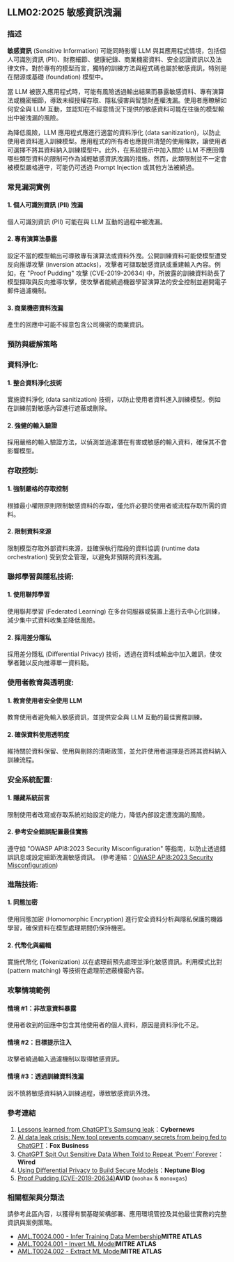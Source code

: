 ## LLM02:2025 敏感資訊洩漏

### 描述

**敏感資訊** (Sensitive Information) 可能同時影響 LLM 與其應用程式情境，包括個人可識別資訊 (PII)、財務細節、健康紀錄、商業機密資料、安全認證資訊以及法律文件。對於專有的模型而言，獨特的訓練方法與程式碼也屬於敏感資訊，特別是在閉源或基礎 (foundation) 模型中。

當 LLM 被嵌入應用程式時，可能有風險透過輸出結果而暴露敏感資料、專有演算法或機密細節，導致未經授權存取、隱私侵害與智慧財產權洩漏。使用者應瞭解如何安全與 LLM 互動，並認知在不經意情況下提供的敏感資料可能在往後的模型輸出中被洩漏的風險。

為降低風險，LLM 應用程式應進行適當的資料淨化 (data sanitization)，以防止使用者資料進入訓練模型。應用程式的所有者也應提供清楚的使用條款，讓使用者可選擇不將其資料納入訓練模型中。此外，在系統提示中加入關於 LLM 不應回傳哪些類型資料的限制可作為減輕敏感資訊洩漏的措施。然而，此類限制並不一定會被模型嚴格遵守，可能仍可透過 Prompt Injection 或其他方法被繞過。

### 常見漏洞實例

#### 1. 個人可識別資訊 (PII) 洩漏
  個人可識別資訊 (PII) 可能在與 LLM 互動的過程中被洩漏。
#### 2. 專有演算法暴露
  設定不當的模型輸出可導致專有演算法或資料外洩。公開訓練資料可能使模型遭受反向推導攻擊 (inversion attacks)，攻擊者可擷取敏感資訊或重建輸入內容。例如，在 "Proof Pudding" 攻擊 (CVE-2019-20634) 中，所披露的訓練資料助長了模型擷取與反向推導攻擊，使攻擊者能繞過機器學習演算法的安全控制並避開電子郵件過濾機制。
#### 3. 商業機密資料洩漏
  產生的回應中可能不經意包含公司機密的商業資訊。

### 預防與緩解策略

### 資料淨化:

#### 1. 整合資料淨化技術
  實施資料淨化 (data sanitization) 技術，以防止使用者資料進入訓練模型。例如在訓練前對敏感內容進行遮蔽或刪除。
#### 2. 強健的輸入驗證
  採用嚴格的輸入驗證方法，以偵測並過濾潛在有害或敏感的輸入資料，確保其不會影響模型。

### 存取控制:

#### 1. 強制嚴格的存取控制
  根據最小權限原則限制敏感資料的存取，僅允許必要的使用者或流程存取所需的資料。
#### 2. 限制資料來源
  限制模型存取外部資料來源，並確保執行階段的資料協調 (runtime data orchestration) 受到安全管理，以避免非預期的資料洩漏。

### 聯邦學習與隱私技術:

#### 1. 使用聯邦學習
  使用聯邦學習 (Federated Learning) 在多台伺服器或裝置上進行去中心化訓練，減少集中式資料收集並降低風險。
#### 2. 採用差分隱私
  採用差分隱私 (Differential Privacy) 技術，透過在資料或輸出中加入雜訊，使攻擊者難以反向推導單一資料點。

### 使用者教育與透明度:

#### 1. 教育使用者安全使用 LLM
  教育使用者避免輸入敏感資訊，並提供安全與 LLM 互動的最佳實務訓練。
#### 2. 確保資料使用透明度
  維持關於資料保留、使用與刪除的清晰政策，並允許使用者選擇是否將其資料納入訓練流程。

### 安全系統配置:

#### 1. 隱藏系統前言
  限制使用者改寫或存取系統初始設定的能力，降低內部設定遭洩漏的風險。
#### 2. 參考安全錯誤配置最佳實務
  遵守如 "OWASP API8:2023 Security Misconfiguration" 等指南，以防止透過錯誤訊息或設定細節洩漏敏感資訊。
  (參考連結：[OWASP API8:2023 Security Misconfiguration](https://owasp.org/API-Security/editions/2023/en/0xa8-security-misconfiguration/))

### 進階技術:

#### 1. 同態加密
  使用同態加密 (Homomorphic Encryption) 進行安全資料分析與隱私保護的機器學習，確保資料在模型處理期間仍保持機密。
#### 2. 代幣化與編輯
  實施代幣化 (Tokenization) 以在處理前預先處理並淨化敏感資訊。利用模式比對 (pattern matching) 等技術在處理前遮蔽機密內容。

### 攻擊情境範例

#### 情境 #1：非故意資料暴露
  使用者收到的回應中包含其他使用者的個人資料，原因是資料淨化不足。
#### 情境 #2：目標提示注入
  攻擊者繞過輸入過濾機制以取得敏感資訊。
#### 情境 #3：透過訓練資料洩漏
  因不慎將敏感資料納入訓練過程，導致敏感資訊外洩。

### 參考連結

1. [Lessons learned from ChatGPT’s Samsung leak](https://cybernews.com/security/chatgpt-samsung-leak-explained-lessons/)：**Cybernews**
2. [AI data leak crisis: New tool prevents company secrets from being fed to ChatGPT](https://www.foxbusiness.com/politics/ai-data-leak-crisis-prevent-company-secrets-chatgpt)：**Fox Business**
3. [ChatGPT Spit Out Sensitive Data When Told to Repeat ‘Poem’ Forever](https://www.wired.com/story/chatgpt-poem-forever-security-roundup/)：**Wired**
4. [Using Differential Privacy to Build Secure Models](https://neptune.ai/blog/using-differential-privacy-to-build-secure-models-tools-methods-best-practices)：**Neptune Blog**
5. [Proof Pudding (CVE-2019-20634)](https://avidml.org/database/avid-2023-v009/)**AVID** (`moohax` & `monoxgas`)

### 相關框架與分類法

請參考此區內容，以獲得有關基礎架構部署、應用環境管控及其他最佳實務的完整資訊與案例策略。

- [AML.T0024.000 - Infer Training Data Membership](https://atlas.mitre.org/techniques/AML.T0024.000)**MITRE ATLAS**
- [AML.T0024.001 - Invert ML Model](https://atlas.mitre.org/techniques/AML.T0024.001)**MITRE ATLAS**
- [AML.T0024.002 - Extract ML Model](https://atlas.mitre.org/techniques/AML.T0024.002)**MITRE ATLAS**
